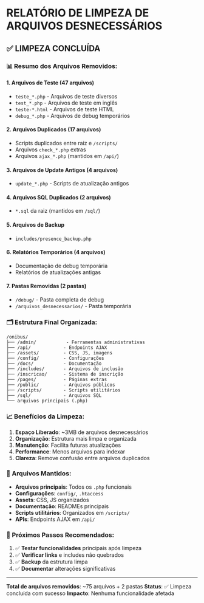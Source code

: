 # RELATÓRIO DE LIMPEZA DE ARQUIVOS DESNECESSÁRIOS

## ✅ LIMPEZA CONCLUÍDA

### 📊 Resumo dos Arquivos Removidos:

#### 1. Arquivos de Teste (47 arquivos)
- `teste_*.php` - Arquivos de teste diversos
- `test_*.php` - Arquivos de teste em inglês  
- `teste-*.html` - Arquivos de teste HTML
- `debug_*.php` - Arquivos de debug temporários

#### 2. Arquivos Duplicados (17 arquivos)
- Scripts duplicados entre raiz e `/scripts/`
- Arquivos `check_*.php` extras
- Arquivos `ajax_*.php` (mantidos em `/api/`)

#### 3. Arquivos de Update Antigos (4 arquivos)
- `update_*.php` - Scripts de atualização antigos

#### 4. Arquivos SQL Duplicados (2 arquivos)
- `*.sql` da raiz (mantidos em `/sql/`)

#### 5. Arquivos de Backup
- `includes/presence_backup.php`

#### 6. Relatórios Temporários (4 arquivos)
- Documentação de debug temporária
- Relatórios de atualizações antigas

#### 7. Pastas Removidas (2 pastas)
- `/debug/` - Pasta completa de debug
- `/arquivos_desnecessarios/` - Pasta temporária

### 🗂️ Estrutura Final Organizada:

```
/onibus/
├── /admin/           - Ferramentas administrativas
├── /api/            - Endpoints AJAX
├── /assets/         - CSS, JS, imagens
├── /config/         - Configurações
├── /docs/           - Documentação
├── /includes/       - Arquivos de inclusão
├── /inscricao/      - Sistema de inscrição
├── /pages/          - Páginas extras
├── /public/         - Arquivos públicos
├── /scripts/        - Scripts utilitários
├── /sql/            - Arquivos SQL
└── arquivos principais (.php)
```

### 📈 Benefícios da Limpeza:

1. **Espaço Liberado**: ~3MB de arquivos desnecessários
2. **Organização**: Estrutura mais limpa e organizada
3. **Manutenção**: Facilita futuras atualizações
4. **Performance**: Menos arquivos para indexar
5. **Clareza**: Remove confusão entre arquivos duplicados

### 🎯 Arquivos Mantidos:

- **Arquivos principais**: Todos os `.php` funcionais
- **Configurações**: `config/`, `.htaccess`
- **Assets**: CSS, JS organizados
- **Documentação**: READMEs principais
- **Scripts utilitários**: Organizados em `/scripts/`
- **APIs**: Endpoints AJAX em `/api/`

### 🔧 Próximos Passos Recomendados:

1. ✅ **Testar funcionalidades** principais após limpeza
2. ✅ **Verificar links** e includes não quebrados
3. ✅ **Backup** da estrutura limpa
4. ✅ **Documentar** alterações significativas

---

**Total de arquivos removidos**: ~75 arquivos + 2 pastas
**Status**: ✅ Limpeza concluída com sucesso
**Impacto**: Nenhuma funcionalidade afetada
